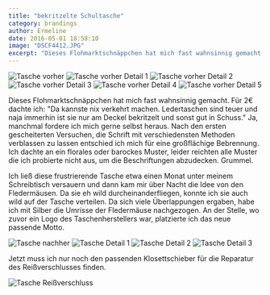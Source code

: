 ```yaml
---
title: "bekritzelte Schultasche"
category: brandings
author: Ermeline
date: 2016-05-01 18:58:10
image: "DSCF4412.JPG"
excerpt: "Dieses Flohmarktschnäppchen hat mich fast wahnsinnig gemacht."
---
```


![Tasche vorher](DSCF4133.JPG)
![Tasche vorher Detail 1](DSCF4134.JPG)
![Tasche vorher Detail 2](DSCF4135.JPG)
![Tasche vorher Detail 3](DSCF4136.JPG)
![Tasche vorher Detail 4](DSCF4138.JPG)
![Tasche vorher Detail 5](DSCF4137.JPG)

Dieses Flohmarktschnäppchen hat mich fast wahnsinnig gemacht. Für 2€ dachte ich: "Da kannste nix verkehrt machen. Ledertaschen sind teuer und naja immerhin ist sie nur am Deckel bekritzelt und sonst gut in Schuss." Ja, manchmal fordere ich mich gerne selbst heraus. Nach den ersten gescheiterten Versuchen, die Schrift mit verschiedensten Methoden verblassen zu lassen entschied ich mich für eine großflächige Bebrennung. Ich dachte an ein florales oder barockes Muster, leider reichten alle Muster die ich probierte nicht aus, um die Beschriftungen abzudecken. Grummel. 

Ich ließ diese frustrierende Tasche etwa einen Monat unter meinem Schreibtisch versauern und dann kam mir über Nacht die Idee von den Fledermäusen. Da sie eh wild durcheinanderfliegen, konnte ich sie auch wild auf der Tasche verteilen. Da sich viele Überlappungen ergaben, habe ich mit Silber die Umrisse der Fledermäuse nachgezogen. An der Stelle, wo zuvor ein Logo des Taschenherstellers war, platzierte ich das neue passende Motto. 

![Tasche nachher](DSCF4412.JPG)
![Tasche Detail 1](DSCF4413.JPG)
![Tasche Detail 2](DSCF4416.JPG)
![Tasche Detail 3](DSCF4414.JPG)

Jetzt muss ich nur noch den passenden Klosettschieber für die Reparatur des Reißverschlusses finden.

![Tasche Reißverschluss](DSCF4139.JPG)



